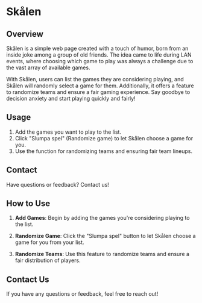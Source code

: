 # Skålen

## Overview

Skålen is a simple web page created with a touch of humor, born from an inside joke among a group of old friends. The idea came to life during LAN events, where choosing which game to play was always a challenge due to the vast array of available games.

With Skålen, users can list the games they are considering playing, and Skålen will randomly select a game for them. Additionally, it offers a feature to randomize teams and ensure a fair gaming experience. Say goodbye to decision anxiety and start playing quickly and fairly!

## Usage

1. Add the games you want to play to the list.
2. Click "Slumpa spel" (Randomize game) to let Skålen choose a game for you.
3. Use the function for randomizing teams and ensuring fair team lineups.

## Contact

Have questions or feedback? Contact us!

## How to Use

1. **Add Games**: Begin by adding the games you're considering playing to the list.

2. **Randomize Game**: Click the "Slumpa spel" button to let Skålen choose a game for you from your list.

3. **Randomize Teams**: Use this feature to randomize teams and ensure a fair distribution of players.

## Contact Us

If you have any questions or feedback, feel free to reach out!
